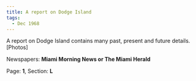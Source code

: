 ```yaml
---  
title: A report on Dodge Island  
tags:  
  - Dec 1968  
---  
```

  
A report on Dodge Island contains many past, present and future details. [Photos]  
  
Newspapers: **Miami Morning News or The Miami Herald**  
  
Page: **1**, Section: **L** 
